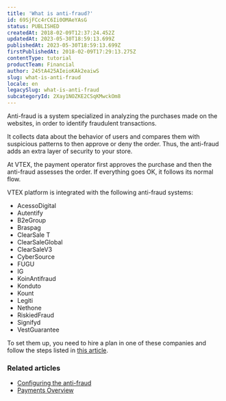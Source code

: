 ```yaml
---
title: 'What is anti-fraud?'
id: 69SjFCc4rC6Ii0OMAeYAsG
status: PUBLISHED
createdAt: 2018-02-09T12:37:24.452Z
updatedAt: 2023-05-30T18:59:13.699Z
publishedAt: 2023-05-30T18:59:13.699Z
firstPublishedAt: 2018-02-09T17:29:13.275Z
contentType: tutorial
productTeam: Financial
author: 245tA425AIeioKAk2eaiwS
slug: what-is-anti-fraud
locale: en
legacySlug: what-is-anti-fraud
subcategoryId: 2Xay1NOZKE2CSqKMwckOm8
---
```


Anti-fraud is a system specialized in analyzing the purchases made on the websites, in order to identify fraudulent transactions. 

It collects data about the behavior of users and compares them with suspicious patterns to then approve or deny the order. Thus, the anti-fraud adds an extra layer of security to your store.

At VTEX, the payment operator first approves the purchase and then the anti-fraud assesses the order. If everything goes OK, it follows its normal flow.

VTEX platform is integrated with the following anti-fraud systems:

- AcessoDigital
- Autentify
- B2eGroup
- Braspag
- ClearSale T
- ClearSaleGlobal
- ClearSaleV3
- CyberSource
- FUGU
- IG
- KoinAntifraud
- Konduto
- Kount
- Legiti
- Nethone
- RiskiedFraud
- Signifyd
- VestGuarantee

To set them up, you need to hire a plan in one of these companies and follow the steps listed in [this article](/en/tutorial/how-to-configure-the-anti-fraud).

### Related articles
- [Configuring the anti-fraud](/en/tutorial/how-to-configure-the-anti-fraud)
- [Payments Overview](/en/tutorial/pci-gateway-overview)
